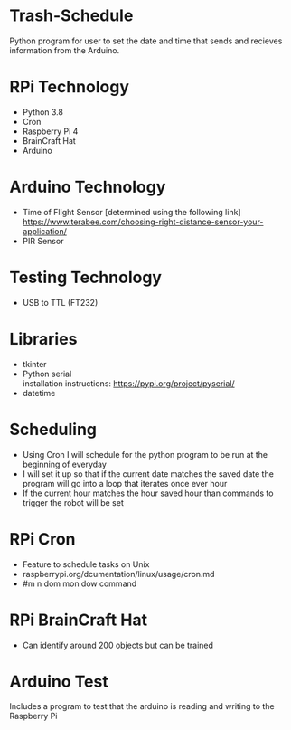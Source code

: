 # Trash-Schedule
Python program for user to set the date and time that sends and recieves information from the Arduino.

# RPi Technology
* Python 3.8
* Cron
* Raspberry Pi 4
* BrainCraft Hat
* Arduino

# Arduino Technology
* Time of Flight Sensor [determined using the following link] </br>
https://www.terabee.com/choosing-right-distance-sensor-your-application/
* PIR Sensor

# Testing Technology
* USB to TTL (FT232)

# Libraries
* tkinter
* Python serial<br /> 
installation instructions: https://pypi.org/project/pyserial/
* datetime

# Scheduling
* Using Cron I will schedule for the python program to be run at the beginning of everyday
* I will set it up so that if the current date matches the saved date the program will go into a loop that iterates once ever hour
* If the current hour matches the hour saved hour than commands to trigger the robot will be set

# RPi Cron
* Feature to schedule tasks on Unix
* raspberrypi.org/dcumentation/linux/usage/cron.md
* #m n dom mon dow command

# RPi BrainCraft Hat
* Can identify around 200 objects but can be trained

# Arduino Test
Includes a program to test that the arduino is reading and writing to the Raspberry Pi
